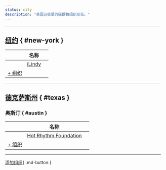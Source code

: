 ```yaml
---
status: city
description: "美国已收录的摇摆舞组织总览。"
---
```


---

## <a id=new-york></a>[纽约](#new-york) { #new-york }

| | 名称 | |
| --- | --- | --- |
| | [iLindy](ilindy.md) |  |
| [+ 组织](https://github.com/swingdance/orgs/issues/new?assignees=&labels=add+org&projects=&template=02-add_entity.yml&title=%5Ben_US%5D%20Add%20Org%3A%20%3CName%3E&region=en_US&province=New%20York&city=New%20York)

---

## <a id=texas></a>[德克萨斯州](#texas) { #texas }

### <a id=austin></a>奥斯汀 { #austin }

| | 名称 | |
| --- | --- | --- |
| | [Hot Rhythm Foundation](hot-rhythm-foundation.md) |  |
| [+ 组织](https://github.com/swingdance/orgs/issues/new?assignees=&labels=add+org&projects=&template=02-add_entity.yml&title=%5Ben_US%5D%20Add%20Org%3A%20%3CName%3E&region=en_US&province=Texas&city=Austin)

---

[添加组织](https://github.com/swingdance/orgs/issues/new?assignees=&labels=add+org&projects=&template=02-add_entity.yml&title=%5Ben_US%5D%20Add%20Org%3A%20%3CName%3E&region=en_US&province=&city=){ .md-button }
